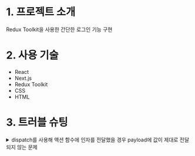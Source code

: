 # 1. 프로젝트 소개
Redux Toolkit을 사용한 간단한 로그인 기능 구현

# 2. 사용 기술
* React
* Next.js
* Redux Toolkit
* CSS
* HTML

# 3. 트러블 슈팅
<details>
<summary>dispatch를 사용해 액션 함수에 인자를 전달했을 경우 payload에 값이 제대로 전달되지 않는 문제</summary>  
<div>
  
* 각각의 인자를 개별적으로 넘기지 않고 객체로 묶어 전달하면 payload에 값이 제대로 전달되는 것을 확인
  
</div>
</details>
